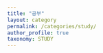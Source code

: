 ```yaml
---
title: "공부"
layout: category
permalink: /categories/study/
author_profile: true
taxonomy: STUDY
---
```

